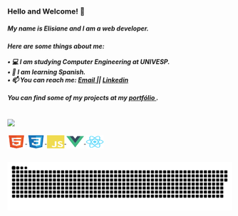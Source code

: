 ### <h3><b>Hello and Welcome! 👋 </b></h3>

<h5>My name is Elisiane and I am a web developer. </h5>

<h5>Here are some things about me: 
<br>
 <br>
   • 💻 I am studying Computer Engineering at UNIVESP. <br>
   • 🌱 I am learning Spanish. <br>
   • 📫 You can reach me: <a href = "mailto:lihmooura@gmail.com"> Email </a> || <a href="https://www.linkedin.com/in/elisiane-moura-80a9031a1/" target="_blank"> Linkedin </a>
<br>
 <br>
 You can find some of my projects at my <a href="https://elisianemoura.com/" target="_blank"> portfólio </a>. </h5>


<br>
 <div>
  <a href="https://github.com/lihmooura">
  
  <img height="270em" src="https://github-readme-stats.vercel.app/api/top-langs/?username=lihmooura&langs_count=7&theme=dracula"/>
     </div>
   <div style="display: inline_block"><br>
     <img align="center" alt="HTML" height="30" width="40" src="https://raw.githubusercontent.com/devicons/devicon/master/icons/html5/html5-original.svg">
  <img align="center" alt="CSS" height="30" width="40" src="https://raw.githubusercontent.com/devicons/devicon/master/icons/css3/css3-original.svg">
   <img align="center" alt="JS" height="30" width="40" src="https://raw.githubusercontent.com/devicons/devicon/master/icons/javascript/javascript-plain.svg">
    <img align="center" alt="VUEJS" height="30" width="40" src="https://raw.githubusercontent.com/devicons/devicon/master/icons/vuejs/vuejs-original.svg">
    <img align="center" alt="REACTJS" height="30" width="40" src="https://raw.githubusercontent.com/devicons/devicon/master/icons/react/react-original.svg">
</div>
  
  ##
 
<div> 
 
 
  ![Snake animation](https://github.com/lihmooura/lihmooura/blob/output/github-contribution-grid-snake.svg)
 
</div>
